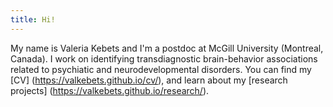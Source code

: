 ```yaml
---
title: Hi!
---
```


My name is Valeria Kebets and I'm a postdoc at McGill University (Montreal, Canada). I work on identifying transdiagnostic brain-behavior associations related to psychiatic and neurodevelopmental disorders. You can find my [CV] (https://valkebets.github.io/cv/), and learn about my [research projects] (https://valkebets.github.io/research/). 
